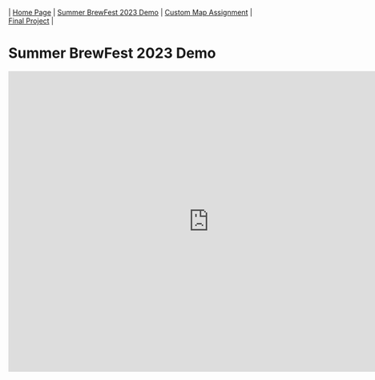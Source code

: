 | [Home Page](https://atwuensch.github.io/gis-portfolio/) | [Summer BrewFest 2023 Demo](/summerbrewfestdemo.md) | [Custom Map Assignment](/custommapassignment.md) | [Final Project](/finalproject.md) | 

# Summer BrewFest 2023 Demo
<iframe width="800" height="600" frameborder="0" allowfullscreen src="https://arcg.is/0a00OH"></iframe>
